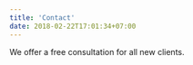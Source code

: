```yaml
---
title: 'Contact'
date: 2018-02-22T17:01:34+07:00
---
```

We offer a free consultation for all new clients.
